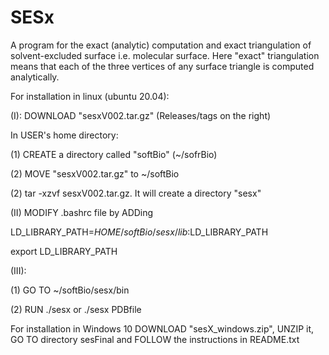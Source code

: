 # SESx
A program for the exact (analytic) computation and exact triangulation of solvent-excluded surface i.e. molecular surface. Here "exact" triangulation means that each of the three vertices of any surface triangle is computed analytically. 

For installation in linux (ubuntu 20.04):

(I): DOWNLOAD "sesxV002.tar.gz" (Releases/tags on the right)

In USER's home directory:

(1) CREATE a directory called "softBio" (~/sofrBio)

(2) MOVE "sesxV002.tar.gz" to ~/softBio

(2) tar -xzvf sesxV002.tar.gz. It will create a directory "sesx"

(II) MODIFY .bashrc file by ADDing

LD_LIBRARY_PATH=$HOME/softBio/sesx/lib:$LD_LIBRARY_PATH

export LD_LIBRARY_PATH

(III):

   (1) GO TO ~/softBio/sesx/bin
   
   (2) RUN ./sesx  or ./sesx PDBfile

For installation in Windows 10
   DOWNLOAD "sesX_windows.zip", UNZIP it, GO TO directory sesFinal and FOLLOW the instructions in README.txt


